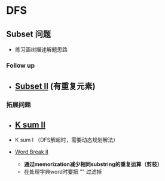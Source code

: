 # DFS

## Subset 问题

- 练习画树描述解题思路

### Follow up
- [Subset II](https://leetcode.com/problems/subsets-ii/description/) (有重复元素)
  - 

### 拓展问题
- [K sum II](https://www.lintcode.com/problem/k-sum-ii/description)
  - 
- K sum I （DFS解超时，需要动态规划解法）
  
- [Word Break II](https://leetcode.com/problems/word-break-ii/description/)
  - **通过memorization减少相同substring的重复运算（剪枝）**
  - 在处理字典word时要把 "" 过滤掉
